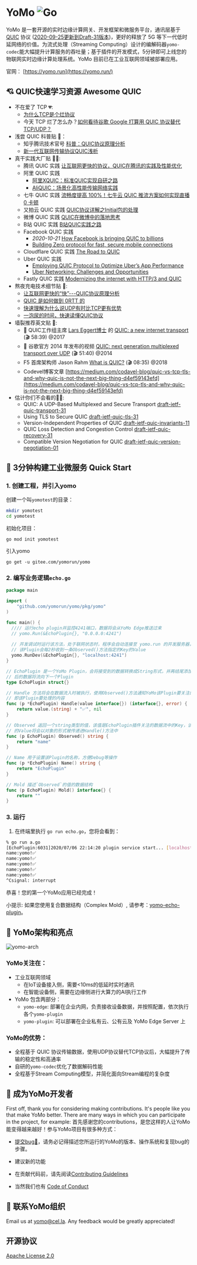 # YoMo ![Go](https://github.com/yomorun/yomo/workflows/Go/badge.svg)

YoMo 是一套开源的实时边缘计算网关、开发框架和微服务平台，通讯层基于 [QUIC](https://en.wikipedia.org/wiki/QUIC) 协议 ([2020-09-25更新到Draft-31版本](https://tools.ietf.org/html/draft-ietf-quic-transport-31))，更好的释放了 5G 等下一代低时延网络的价值。为流式处理（Streaming Computing）设计的编解码器`yomo-codec`能大幅提升计算服务的吞吐量；基于插件的开发模式，5分钟即可上线您的物联网实时边缘计算处理系统。YoMo 目前已在工业互联网领域被部署应用。

官网： [https://yomo.run](https://yomo.run/)

## 💘 QUIC快速学习资源 Awesome QUIC

* 不在爱了 TCP 💔:
	* [为什么TCP是个烂协议](https://zhuanlan.zhihu.com/p/20144829)
	* 今天 TCP 烂了怎么办？[如何看待谷歌 Google 打算用 QUIC 协议替代 TCP/UDP？](https://www.zhihu.com/question/29705994)
* 浅尝 QUIC 科普贴 🎱：
	* 知乎腾讯技术官号 [科普：QUIC协议原理分析](https://zhuanlan.zhihu.com/p/32553477)
	* [新一代互联网传输协议QUIC浅析](https://zhuanlan.zhihu.com/p/76202865)
* 真干实践大厂贴 🏌️‍♂️:
	* 腾讯 QUIC 实践 [让互联网更快的协议，QUIC在腾讯的实践及性能优化](https://zhuanlan.zhihu.com/p/32560981)
	* 阿里 QUIC 实践 
		* [阿里XQUIC：标准QUIC实现自研之路](https://mp.weixin.qq.com/s/pBv_DnG05YWl4ZYRHThaTw)
		* [AliQUIC：场景化高性能传输网络实践](https://developer.aliyun.com/article/643770)
	* 七牛 QUIC 实践 [流畅度提高 100%！七牛云 QUIC 推流方案如何实现直播 0 卡顿](https://zhuanlan.zhihu.com/p/33698793)
	* 又拍云 QUIC 实践 [QUIC协议详解之Initial包的处理](https://zhuanlan.zhihu.com/p/162914823)
	* 微博 QUIC 实践 [QUIC在微博中的落地思考](https://www.infoq.cn/article/2018/03/weibo-quic)
	* B站 QUIC 实践 [B站QUIC实践之路](https://mp.weixin.qq.com/s/DrGm-OkSpJbzPWbFmSBT8g)
	* Facebook QUIC 实践 
		* _2020-10-21_ [How Facebook is bringing QUIC to billions](https://engineering.fb.com/networking-traffic/how-facebook-is-bringing-quic-to-billions/)
		* [Building Zero protocol for fast, secure mobile connections](https://engineering.fb.com/networking-traffic/building-zero-protocol-for-fast-secure-mobile-connections/)
	* Cloudflare QUIC 实践 [The Road to QUIC](https://blog.cloudflare.com/the-road-to-quic/)
	* Uber QUIC 实践
		* [Employing QUIC Protocol to Optimize Uber’s App Performance](https://eng.uber.com/employing-quic-protocol/)
		* [Uber Networking: Challenges and Opportunities](https://www.slideshare.net/dhaval2025/uber-mobility-high-performance-networking)
	* Fastly QUIC 实践 [Modernizing the internet with HTTP/3 and QUIC](https://www.fastly.com/blog/modernizing-the-internet-with-http3-and-quic)
* 熬夜充电技术细节贴 🦾:
	* [让互联网更快的“快”---QUIC协议原理分析](https://zhuanlan.zhihu.com/p/32630510)
	* [QUIC 是如何做到 0RTT 的](https://zhuanlan.zhihu.com/p/142794794)
	* [快速理解为什么说UDP有时比TCP更有优势](http://www.52im.net/thread-1277-1-1.html)
	* [一泡尿的时间，快速读懂QUIC协议](http://www.52im.net/thread-2816-1-1.html)
* 墙裂推荐英文贴 🍿:
	* 🍿 QUIC工作组主席 [Lars Eggert博士](https://eggert.org/) 的 [QUIC: a new internet transport](https://video.fsmpi.rwth-aachen.de/17ws-quic/12107) (🎬 58:39) @2017
	* 🍿 谷歌官方 2014 年发布的视频 [QUIC: next generation multiplexed transport over UDP](https://www.youtube.com/watch?v=hQZ-0mXFmk8) (🎬 51:40) @2014
	* F5 首席架构师 Jason Rahm [What is QUIC?](https://www.youtube.com/watch?v=RIFnXaiRs_o) (🎬 08:35) @2018
	* Codevel博客文章 [https://medium.com/codavel-blog/quic-vs-tcp-tls-and-why-quic-is-not-the-next-big-thing-d4ef59143efd](https://medium.com/codavel-blog/quic-vs-tcp-tls-and-why-quic-is-not-the-next-big-thing-d4ef59143efd)
* 估计你们不会看的🧟‍♀️:
	* QUIC: A UDP-Based Multiplexed and Secure Transport [draft-ietf-quic-transport-31](https://datatracker.ietf.org/doc/draft-ietf-quic-transport/)
	* Using TLS to Secure QUIC [draft-ietf-quic-tls-31](https://datatracker.ietf.org/doc/draft-ietf-quic-tls/)
	* Version-Independent Properties of QUIC [draft-ietf-quic-invariants-11](https://datatracker.ietf.org/doc/draft-ietf-quic-invariants/)
	* QUIC Loss Detection and Congestion Control [draft-ietf-quic-recovery-31](https://datatracker.ietf.org/doc/draft-ietf-quic-recovery/)
	* Compatible Version Negotiation for QUIC [draft-ietf-quic-version-negotiation-01](https://datatracker.ietf.org/doc/draft-ietf-quic-version-negotiation/)

## 🚀 3分钟构建工业微服务 Quick Start

### 1. 创建工程，并引入yomo

创建一个叫`yomotest`的目录：

```bash
mkdir yomotest
cd yomotest
```

初始化项目：

```
go mod init yomotest
```

引入yomo

```
go get -u gitee.com/yomorun/yomo
```

### 2. 编写业务逻辑`echo.go`

```go
package main

import (
	"github.com/yomorun/yomo/pkg/yomo"
)

func main() {
  //// 运行echo plugin并监控4241端口，数据将会从YoMo Edge推送过来
  // yomo.Run(&EchoPlugin{}, "0.0.0.0:4241")
	
  // 开发调试时运行该方法，处于联网状态时，程序会自动连接至 yomo.run 的开发服务器，连接成功后，
  // 该Plugin会每2秒收到一条Observed()方法指定的Key的Value
  yomo.RunDev(&EchoPlugin{}, "localhost:4241")
}

// EchoPlugin 是一个YoMo Plugin，会将接受到的数据转换成String形式，并再结尾添加内容，修改
// 后的数据将流向下一个Plugin
type EchoPlugin struct{}

// Handle 方法将会在数据流入时被执行，使用Observed()方法通知YoMo该Plugin要关注的key，参数value
// 即该Plugin要处理的内容
func (p *EchoPlugin) Handle(value interface{}) (interface{}, error) {
	return value.(string) + "✅", nil
}

// Observed 返回一个string类型的值，该值是EchoPlugin插件关注的数据流中的Key，该数据流中Key对应
// 的Value将会以对象的形式被传递进Handle()方法中
func (p EchoPlugin) Observed() string {
	return "name"
}

// Name 用于设置该Plugin的名称，方便Debug等操作
func (p *EchoPlugin) Name() string {
	return "EchoPlugin"
}

// Mold 描述`Observed`的值的数据结构
func (p EchoPlugin) Mold() interface{} {
	return ""
}
```

### 3. 运行

1. 在终端里执行 `go run echo.go`，您将会看到：

```bash
% go run a.go
[EchoPlugin:6031]2020/07/06 22:14:20 plugin service start... [localhost:4241]
name:yomo!✅
name:yomo!✅
name:yomo!✅
name:yomo!✅
name:yomo!✅
^Csignal: interrupt
```
恭喜！您的第一个YoMo应用已经完成！

小提示: 如果您使用复合数据结构（Complex Mold）, 请参考：[yomo-echo-plugin](https://gitee.com/yomorun/yomo-echo-plugin)。

## 🌟 YoMo架构和亮点

![yomo-arch](https://yomo.run/yomo-arch.png)

### YoMo关注在：

- 工业互联网领域
  - 在IoT设备接入侧，需要<10ms的低延时实时通讯
  - 在智能设备侧，需要在边缘侧进行大算力的AI执行工作
- YoMo 包含两部分：
  - `yomo-edge`: 部署在企业内网，负责接收设备数据，并按照配置，依次执行各个`yomo-plugin`
  - `yomo-plugin`: 可以部署在企业私有云、公有云及 YoMo Edge Server 上

### YoMo的优势：

- 全程基于 QUIC 协议传输数据，使用UDP协议替代TCP协议后，大幅提升了传输的稳定性和高通率
- 自研的`yomo-codec`优化了数据解码性能
- 全程基于Stream Computing模型，并简化面向Stream编程的复杂度

## 🦸 成为YoMo开发者

First off, thank you for considering making contributions. It's people like you that make YoMo better. There are many ways in which you can participate in the project, for example:
首先感谢您的contributions，是您这样的人让YoMo能变得越来越好！参与YoMo项目有很多种方式：

- [提交bug🐛](https://github.com/yomorun/yomo/issues/new?assignees=&labels=bug&template=bug_report.md&title=%5BBUG%5D)，请务必记得描述您所运行的YoMo的版本、操作系统和复现bug的步骤。

- 建议新的功能

- 在贡献代码前，请先阅读[Contributing Guidelines](https://gitee.com/yomorun/yomo/blob/master/CONTRIBUTING.md) 

- 当然我们也有 [Code of Conduct](https://gitee.com/yomorun/yomo/blob/master/CODE_OF_CONDUCT.md)

##  🧙 联系YoMo组织

Email us at [yomo@cel.la](mailto:yomo@cel.la). Any feedback would be greatly appreciated!

## 开源协议

[Apache License 2.0](http://www.apache.org/licenses/LICENSE-2.0.html)
